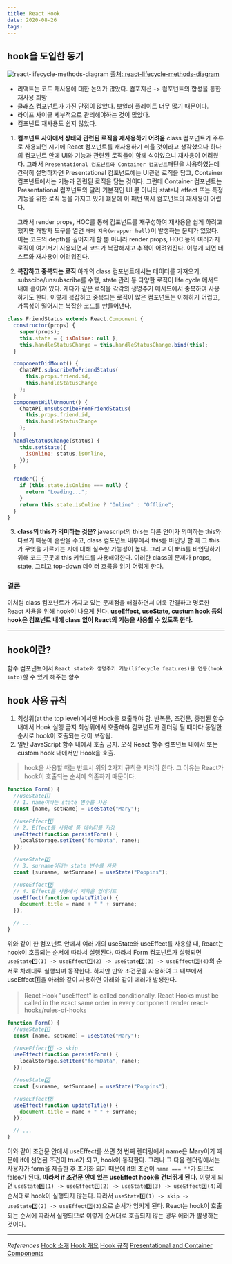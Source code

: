 ```yaml
---
title: React Hook
date: 2020-08-26
tags:
---
```


## hook을 도입한 동기

![react-lifecycle-methods-diagram](https://i.imgur.com/cNfpEph.png)
<a href='https://projects.wojtekmaj.pl/react-lifecycle-methods-diagram/'>출처: react-lifecycle-methods-diagram</a>

- 리액트는 코드 재사용에 대한 논의가 많았다. 컴포지션 -> 컴포넌트의 합성을 통한 재사용 희망
- 클래스 컴포넌트가 가진 단점이 많았다. 보일러 플레이트 너무 많기 때문이다.
- 라이프 사이클 세부적으로 관리해야하는 것이 많았다.
- 컴포넌트 재사용도 쉽지 않았다.

1. **컴포넌트 사이에서 상태와 관련된 로직을 재사용하기 어려움**
   class 컴포넌트가 주류로 사용되던 시기에 React 컴포넌트를 재사용하기 쉬울 것이라고 생각했으나 하나의 컴포넌트 안에 UI와 기능과 관련된 로직들이 함께 섞여있으니 재사용이 어려웠다. 그래서
   `Presentational 컴포넌트와 Container 컴포넌트`패턴을 사용하였는데 간략히 설명하자면 Presentational 컴포넌트에는 UI관련 로직을 담고, Container 컴포넌트에서는 기능과 관련된 로직을 담는 것이다. 그런데 Container 컴포넌트는 Presentational 컴포넌트와 달리 기본적인 UI 뿐 아니라 state나 effect 또는 특정 기능을 위한 로직 등을 가지고 있기 떄문에 이 패턴 역시 컴포넌트의 재사용이 어렵다.

   그래서 render props, HOC를 통해 컴포넌트를 재구성하여 재사용을 쉽게 하려고 했지만 개발자 도구를 열면 `래퍼 지옥(wrapper hell)`이 발생하는 문제가 있었다. 이는 코드의 depth를 깊어지게 할 뿐 아니라 render props, HOC 등의 여러가지 로직이 여기저기 사용되면서 코드가 복잡해지고 추적이 어려워진다. 이렇게 되면 테스트와 재사용이 어려워진다.

2. **복잡하고 중복되는 로직**
   아래의 class 컴포넌트에서는 데이터를 가져오기, subscibe/unsubscribe를 수행, state 관리 등 다양한 로직이 life cycle 메서드 내에 흩어져 있다. 게다가 같은 로직을 각각의 생명주기 메서드에서 중복하여 사용하기도 한다. 이렇게 복잡하고 중복되는 로직이 많은 컴포넌트는 이해하기 어렵고, 가독성이 떨어지는 복잡한 코드를 만들어낸다.

```javascript
class FriendStatus extends React.Component {
  constructor(props) {
    super(props);
    this.state = { isOnline: null };
    this.handleStatusChange = this.handleStatusChange.bind(this);
  }

  componentDidMount() {
    ChatAPI.subscribeToFriendStatus(
      this.props.friend.id,
      this.handleStatusChange
    );
  }
  componentWillUnmount() {
    ChatAPI.unsubscribeFromFriendStatus(
      this.props.friend.id,
      this.handleStatusChange
    );
  }
  handleStatusChange(status) {
    this.setState({
      isOnline: status.isOnline,
    });
  }

  render() {
    if (this.state.isOnline === null) {
      return "Loading...";
    }
    return this.state.isOnline ? "Online" : "Offline";
  }
}
```

3. **class의 this가 의미하는 것은?**
   javascript의 this는 다른 언어가 의미하는 this와 다르기 때문에 혼란을 주고, class 컴포넌트 내부에서 this를 바인딩 할 때 그 this가 무엇을 가르키는 지에 대해 실수할 가능성이 높다. 그리고 이 this를 바인딩하기 위해 코드 곳곳에 this 키워드를 사용해야한다. 이러한 class의 문제가 props, state, 그리고 top-down 데이터 흐름을 읽기 어렵게 한다.

### 결론

이처럼 class 컴포넌트가 가지고 있는 문제점을 해결하면서 더욱 간결하고 명료한 React 사용을 위해 hook이 나오게 된다. **useEffect, useState, custum hook 등의 hook은 컴포넌트 내에 class 없이 React의 기능을 사용할 수 있도록 한다.**

---

## hook이란?

함수 컴포넌트에서 `React state와 생명주기 기능(lifecycle features)을 연동(hook into)`할 수 있게 해주는 함수

## hook 사용 규칙

1. 최상위(at the top level)에서만 Hook을 호출해야 함. 반복문, 조건문, 중첩된 함수 내에서 Hook 실행 금지
   최상위에서 호출해야 컴포넌트가 렌더링 될 때마다 동일한 순서로 hook이 호출되는 것이 보장됨.
2. 일반 JavaScript 함수 내에서 호출 금지. 오직 React 함수 컴포넌트 내에서 또는 custom hook 내에서만 Hook을 호출.

> hook을 사용할 때는 반드시 위의 2가지 규칙을 지켜야 한다. 그 이유는 React가 hook이 호출되는 순서에 의존하기 때문이다.

```javascript
function Form() {
  //useState1️⃣
  // 1. name이라는 state 변수를 사용
  const [name, setName] = useState("Mary");

  //useEffect1️⃣
  // 2. Effect를 사용해 폼 데이터를 저장
  useEffect(function persistForm() {
    localStorage.setItem("formData", name);
  });

  //useState2️⃣
  // 3. surname이라는 state 변수를 사용
  const [surname, setSurname] = useState("Poppins");

  //useEffect2️⃣
  // 4. Effect를 사용해서 제목을 업데이트
  useEffect(function updateTitle() {
    document.title = name + " " + surname;
  });

  // ...
}
```

위와 같이 한 컴포넌트 안에서 여러 개의 useState와 useEffect를 사용할 때, React는 hook이 호출되는 순서에 따라서 실행된다. 따라서 Form 컴포넌트가 실행되면 `useState1️⃣(1) -> useEffect1️⃣(2) -> useState2️⃣(3) -> useEffect2️⃣(4)`의 순서로 차례대로 실행되며 동작한다. 하지만 만약 조건문을 사용하여 그 내부에서 useEffect1️⃣을 아래와 같이 사용하면 아래와 같이 에러가 발생한다.

> React Hook "useEffect" is called conditionally. React Hooks must be called in the exact same order in every component render react-hooks/rules-of-hooks

```javascript
function Form() {
  //useState1️⃣
  const [name, setName] = useState("Mary");

  //useEffect1️⃣ -> skip
  useEffect(function persistForm() {
    localStorage.setItem("formData", name);
  });

  //useState2️⃣
  const [surname, setSurname] = useState("Poppins");

  //useEffect2️⃣
  useEffect(function updateTitle() {
    document.title = name + " " + surname;
  });

  // ...
}
```

이와 같이 조건문 안에서 useEffect를 쓰면 첫 번째 렌더링에서 name은 Mary이기 때문에 if에 선언된 조건이 true가 되고, hook이 동작한다. 그러나 그 다음 렌더링에서는 사용자가 form을 제출한 후 초기화 되기 때문에 if의 조건이 `name === ""`가 되므로 false가 된다. **따라서 if 조건문 안에 있는 useEffect hook을 건너뛰게 된다.** 이렇게 되면 `useState1️⃣(1) -> useEffect1️⃣(2) -> useState2️⃣(3) -> useEffect2️⃣(4)`의 순서대로 hook이 실행되지 않는다. 따라서 `useState1️⃣(1) -> skip -> useState2️⃣(2) -> useEffect2️⃣(3)`으로 순서가 엉키게 된다. React는 hook이 호출되는 순서에 따라서 실행되므로 이렇게 순서대로 호출되지 않는 경우 에러가 발생하는 것이다.

---

_References_
[Hook 소개](https://ko.reactjs.org/docs/hooks-intro.html)
[Hook 개요](https://ko.reactjs.org/docs/hooks-overview.html)
[Hook 규칙](https://ko.reactjs.org/docs/hooks-rules.html)
[Presentational and Container Components](https://medium.com/@dan_abramov/smart-and-dumb-components-7ca2f9a7c7d0)
